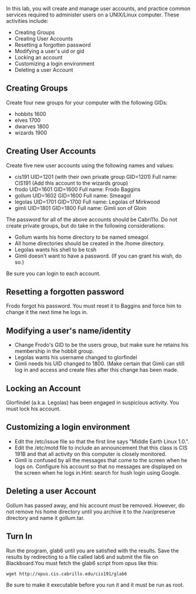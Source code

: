In this lab, you will create and manage user accounts, and practice common services required to administer users on a UNIX/Linux computer. These activities include:

  - Creating Groups
  - Creating User Accounts
  - Resetting a forgotten password
  - Modifying a user's uid or gid
  - Locking an account
  - Customizing a login environment
  - Deleting a user Account

## Creating Groups

Create four new groups for your computer with the following GIDs:

  * hobbits 1600
  * elves 1700
  * dwarves 1800
  * wizards 1900

## Creating User Accounts

Create five new user accounts using the following names and values:

  * cis191 UID=1201 (with their own private group GID=1201) Full name: CIS191 (Add this account to the wizards group)
  * frodo   UID=1601 GID=1600   Full name: Frodo Baggins
  * gollum   UID=1602 GID=1600   Full name: Smeagol
  * legolas   UID=1701 GID=1700   Full name: Legolas of Mirkwood
  * gimli   UID=1801 GID=1800   Full name: Gimli son of Gloin

The password for all of the above accounts should be Cabri11o. Do not create private groups, but do take in the following considerations:

  - Gollum wants his home directory to be named smeagol
  - All home directories should be created in the /home directory.
  - Legolas wants his shell to be tcsh
  - Gimli doesn't want to have a password. (If you can grant his wish, do so.)

Be sure you can login to each account.

## Resetting a forgotten password 

Frodo forgot his password. You must reset it to Baggins and force him to change it the next time he logs in.

## Modifying a user's name/identity

  - Change Frodo's GID to be the users group, but make sure he retains his membership in the hobbit group.
  - Legolas wants his username changed to glorfindel
  - Gimli needs his UID changed to 1800. (Make certain that Gimli can still log in and access and create files after this change has been made.

## Locking an Account

Glorfindel (a.k.a. Legolas) has been engaged in suspicious activity. You must lock his account.

## Customizing a login environment

  - Edit the /etc/issue file so that the first line says "Middle Earth Linux 1.0.".
  - Edit the /etc/motd file to include an announcement that this class is CIS 191B and that all activity on this computer is closely monitored.
  - Gimli is confused by all the messages that come to the screen when he logs on. Configure his account so that no messages are displayed on the screen when he logs in.Hint: search for hush login using Google.

## Deleting a user Account

Gollum has passed away, and his account must be removed. However, do not remove his home directory until you archive it to the /var/preserve directory and name it gollum.tar.

## Turn In

Run the program, glab6 until you are satisfied with the results. Save the results by redirecting to a file called lab6 and submit the file on Blackboard.You must fetch the glab6 script from opus like this:

```
wget http://opus.cis.cabrillo.edu/cis191/glab6
```

Be sure to make it executable before you run it and it must be run as root.